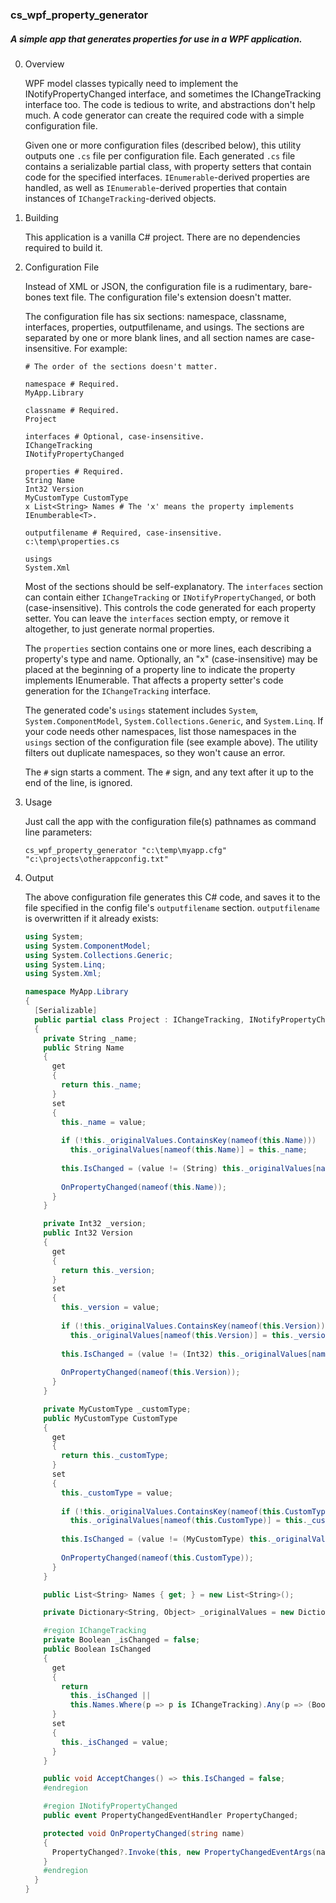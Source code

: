 ﻿### cs_wpf_property_generator

##### A simple app that generates properties for use in a WPF application.

0.  Overview

    WPF model classes typically need to implement the INotifyPropertyChanged interface, and sometimes the IChangeTracking interface too.  The code is tedious to write, and abstractions don't help much.  A code generator can create the required code with a simple configuration file.

    Given one or more configuration files (described below), this utility outputs one `.cs` file per configuration file.  Each generated `.cs` file contains a serializable partial class, with property setters that contain code for the specified interfaces.  `IEnumerable`-derived properties are handled, as well as `IEnumerable`-derived properties that contain instances of `IChangeTracking`-derived objects.

1.  Building

    This application is a vanilla C# project.  There are no dependencies required to build it.

2.  Configuration File

    Instead of XML or JSON, the configuration file is a rudimentary, bare-bones text file.  The configuration file's extension doesn't matter.

    The configuration file has six sections: namespace, classname, interfaces, properties, outputfilename, and usings.  The sections are separated by one or more blank lines, and all section names are case-insensitive.  For example:

    ```
    # The order of the sections doesn't matter.

    namespace # Required.
    MyApp.Library

    classname # Required.
    Project

    interfaces # Optional, case-insensitive.
    IChangeTracking
    INotifyPropertyChanged

    properties # Required.
    String Name
    Int32 Version
    MyCustomType CustomType
    x List<String> Names # The 'x' means the property implements IEnumberable<T>.

    outputfilename # Required, case-insensitive.
    c:\temp\properties.cs

    usings
    System.Xml
    ```

    Most of the sections should be self-explanatory.  The `interfaces` section can contain either `IChangeTracking` or `INotifyPropertyChanged`, or both (case-insensitive).  This controls the code generated for each property setter.  You can leave the `interfaces` section empty, or remove it altogether, to just generate normal properties.

    The `properties` section contains one or more lines, each describing a property's type and name.  Optionally, an "x" (case-insensitive) may be placed at the beginning of a property line to indicate the property implements IEnumerable.  That affects a property setter's code generation for the `IChangeTracking` interface.

    The generated code's `usings` statement includes `System`, `System.ComponentModel`, `System.Collections.Generic`, and `System.Linq`.  If your code needs other namespaces, list those namespaces in the `usings` section of the configuration file (see example above).  The utility filters out duplicate namespaces, so they won't cause an error.

    The `#` sign starts a comment.  The `#` sign, and any text after it up to the end of the line, is ignored.

3.  Usage

    Just call the app with the configuration file(s) pathnames as command line parameters:

    ```
    cs_wpf_property_generator "c:\temp\myapp.cfg" "c:\projects\otherappconfig.txt"
    ```

4.  Output

    The above configuration file generates this C# code, and saves it to the file specified in the config file's `outputfilename` section.  `outputfilename` is overwritten if it already exists:

    ```csharp
    using System;
    using System.ComponentModel;
    using System.Collections.Generic;
    using System.Linq;
    using System.Xml;

    namespace MyApp.Library
    {
      [Serializable]
      public partial class Project : IChangeTracking, INotifyPropertyChanged
      {
        private String _name;
        public String Name
        {
          get
          {
            return this._name;
          }
          set
          {
            this._name = value;
        
            if (!this._originalValues.ContainsKey(nameof(this.Name)))
              this._originalValues[nameof(this.Name)] = this._name;
        
            this.IsChanged = (value != (String) this._originalValues[nameof(this.Name)]);
        
            OnPropertyChanged(nameof(this.Name));
          }
        }
    
        private Int32 _version;
        public Int32 Version
        {
          get
          {
            return this._version;
          }
          set
          {
            this._version = value;
        
            if (!this._originalValues.ContainsKey(nameof(this.Version)))
              this._originalValues[nameof(this.Version)] = this._version;
        
            this.IsChanged = (value != (Int32) this._originalValues[nameof(this.Version)]);
        
            OnPropertyChanged(nameof(this.Version));
          }
        }
    
        private MyCustomType _customType;
        public MyCustomType CustomType
        {
          get
          {
            return this._customType;
          }
          set
          {
            this._customType = value;
        
            if (!this._originalValues.ContainsKey(nameof(this.CustomType)))
              this._originalValues[nameof(this.CustomType)] = this._customType;
        
            this.IsChanged = (value != (MyCustomType) this._originalValues[nameof(this.CustomType)]);
        
            OnPropertyChanged(nameof(this.CustomType));
          }
        }
    
        public List<String> Names { get; } = new List<String>();

        private Dictionary<String, Object> _originalValues = new Dictionary<String, Object>();
    
        #region IChangeTracking
        private Boolean _isChanged = false;
        public Boolean IsChanged
        {
          get
          {
            return
              this._isChanged ||
              this.Names.Where(p => p is IChangeTracking).Any(p => (Boolean) p.GetType().GetProperty("IsChanged").GetValue(p));
          }
          set
          {
            this._isChanged = value;
          }
        }
    
        public void AcceptChanges() => this.IsChanged = false;
        #endregion
    
        #region INotifyPropertyChanged
        public event PropertyChangedEventHandler PropertyChanged;
    
        protected void OnPropertyChanged(string name)
        {
          PropertyChanged?.Invoke(this, new PropertyChangedEventArgs(name));
        }
        #endregion
      }
    }
    ```
